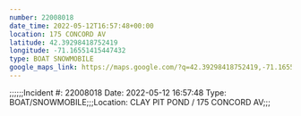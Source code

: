 ```yaml
---
number: 22008018
date_time: 2022-05-12T16:57:48+00:00
location: 175 CONCORD AV
latitude: 42.39298418752419
longitude: -71.16551415447432
type: BOAT SNOWMOBILE
google_maps_link: https://maps.google.com/?q=42.39298418752419,-71.16551415447432
---
```


;;;;;;Incident #: 22008018  Date: 2022-05-12 16:57:48   Type: BOAT/SNOWMOBILE;;;Location: CLAY PIT POND / 175 CONCORD AV;;;
